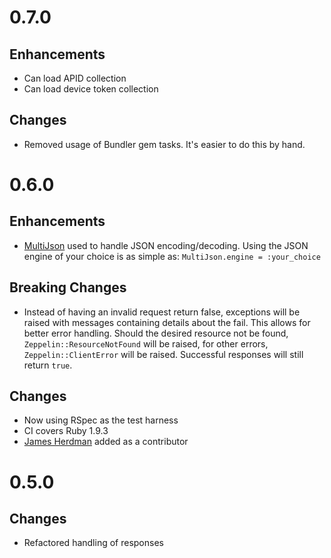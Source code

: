 # 0.7.0

## Enhancements

* Can load APID collection
* Can load device token collection

## Changes

* Removed usage of Bundler gem tasks. It's easier to do this by hand.

# 0.6.0

## Enhancements

* [MultiJson](https://github.com/intridea/multi_json) used to handle JSON
  encoding/decoding. Using the JSON engine of your choice is as simple
  as: `MultiJson.engine = :your_choice`

## Breaking Changes

* Instead of having an invalid request return false, exceptions will be raised
  with messages containing details about the fail. This allows for
  better error handling. Should the desired resource not be found,
  `Zeppelin::ResourceNotFound` will be raised, for other errors,
  `Zeppelin::ClientError` will be raised. Successful responses will still
  return `true`.

## Changes

* Now using RSpec as the test harness
* CI covers Ruby 1.9.3
* [James Herdman](https://github.com/jherdman) added as a contributor

# 0.5.0

## Changes

* Refactored handling of responses
